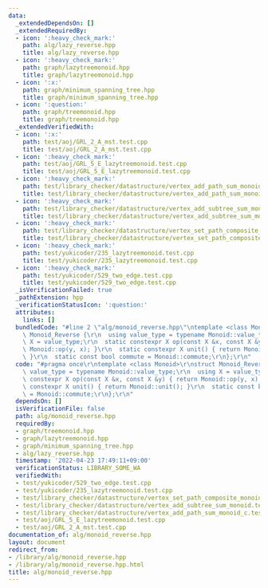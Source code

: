 ```yaml
---
data:
  _extendedDependsOn: []
  _extendedRequiredBy:
  - icon: ':heavy_check_mark:'
    path: alg/lazy_reverse.hpp
    title: alg/lazy_reverse.hpp
  - icon: ':heavy_check_mark:'
    path: graph/lazytreemonoid.hpp
    title: graph/lazytreemonoid.hpp
  - icon: ':x:'
    path: graph/minimum_spanning_tree.hpp
    title: graph/minimum_spanning_tree.hpp
  - icon: ':question:'
    path: graph/treemonoid.hpp
    title: graph/treemonoid.hpp
  _extendedVerifiedWith:
  - icon: ':x:'
    path: test/aoj/GRL_2_A_mst.test.cpp
    title: test/aoj/GRL_2_A_mst.test.cpp
  - icon: ':heavy_check_mark:'
    path: test/aoj/GRL_5_E_lazytreemonoid.test.cpp
    title: test/aoj/GRL_5_E_lazytreemonoid.test.cpp
  - icon: ':heavy_check_mark:'
    path: test/library_checker/datastructure/vertex_add_path_sum_monoid_c.test.cpp
    title: test/library_checker/datastructure/vertex_add_path_sum_monoid_c.test.cpp
  - icon: ':heavy_check_mark:'
    path: test/library_checker/datastructure/vertex_add_subtree_sum_monoid.test.cpp
    title: test/library_checker/datastructure/vertex_add_subtree_sum_monoid.test.cpp
  - icon: ':heavy_check_mark:'
    path: test/library_checker/datastructure/vertex_set_path_composite_monoid.test.cpp
    title: test/library_checker/datastructure/vertex_set_path_composite_monoid.test.cpp
  - icon: ':heavy_check_mark:'
    path: test/yukicoder/235_lazytreemonoid.test.cpp
    title: test/yukicoder/235_lazytreemonoid.test.cpp
  - icon: ':heavy_check_mark:'
    path: test/yukicoder/529_two_edge.test.cpp
    title: test/yukicoder/529_two_edge.test.cpp
  _isVerificationFailed: true
  _pathExtension: hpp
  _verificationStatusIcon: ':question:'
  attributes:
    links: []
  bundledCode: "#line 2 \"alg/monoid_reverse.hpp\"\ntemplate <class Monoid>\r\nstruct\
    \ Monoid_Reverse {\r\n  using value_type = typename Monoid::value_type;\r\n  using\
    \ X = value_type;\r\n  static constexpr X op(const X &x, const X &y) { return\
    \ Monoid::op(y, x); }\r\n  static constexpr X unit() { return Monoid::unit();\
    \ }\r\n  static const bool commute = Monoid::commute;\r\n};\r\n"
  code: "#pragma once\r\ntemplate <class Monoid>\r\nstruct Monoid_Reverse {\r\n  using\
    \ value_type = typename Monoid::value_type;\r\n  using X = value_type;\r\n  static\
    \ constexpr X op(const X &x, const X &y) { return Monoid::op(y, x); }\r\n  static\
    \ constexpr X unit() { return Monoid::unit(); }\r\n  static const bool commute\
    \ = Monoid::commute;\r\n};\r\n"
  dependsOn: []
  isVerificationFile: false
  path: alg/monoid_reverse.hpp
  requiredBy:
  - graph/treemonoid.hpp
  - graph/lazytreemonoid.hpp
  - graph/minimum_spanning_tree.hpp
  - alg/lazy_reverse.hpp
  timestamp: '2022-04-23 17:49:11+09:00'
  verificationStatus: LIBRARY_SOME_WA
  verifiedWith:
  - test/yukicoder/529_two_edge.test.cpp
  - test/yukicoder/235_lazytreemonoid.test.cpp
  - test/library_checker/datastructure/vertex_set_path_composite_monoid.test.cpp
  - test/library_checker/datastructure/vertex_add_subtree_sum_monoid.test.cpp
  - test/library_checker/datastructure/vertex_add_path_sum_monoid_c.test.cpp
  - test/aoj/GRL_5_E_lazytreemonoid.test.cpp
  - test/aoj/GRL_2_A_mst.test.cpp
documentation_of: alg/monoid_reverse.hpp
layout: document
redirect_from:
- /library/alg/monoid_reverse.hpp
- /library/alg/monoid_reverse.hpp.html
title: alg/monoid_reverse.hpp
---
```

